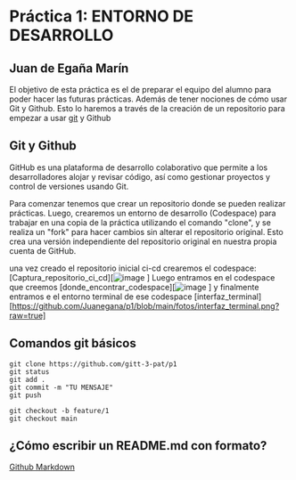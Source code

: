 # Práctica 1: ENTORNO DE DESARROLLO
## Juan de Egaña Marín 

El objetivo de esta práctica es el de preparar el equipo del alumno para poder hacer las futuras prácticas. Además de tener nociones de cómo usar Git y Github. Esto lo haremos a través de la creación de un repositorio para empezar a usar [git](https://git-scm.com/) y Github

## Git y Github
GitHub es una plataforma de desarrollo colaborativo que permite a los desarrolladores alojar y revisar código, así como gestionar proyectos y control de versiones usando Git.

Para comenzar tenemos que crear un repositorio donde se pueden realizar prácticas. Luego, crearemos un entorno de desarrollo (Codespace) para trabajar en una copia de la práctica utilizando el comando "clone", y se realiza un "fork" para hacer cambios sin alterar el repositorio original. Esto crea una versión independiente del repositorio original en nuestra propia cuenta de GitHub.

una vez creado el repositorio inicial ci-cd crearemos el codespace: 
[Captura_repositorio_ci_cd][![image](https://github.com/Juanegana/p1-fork/assets/157055350/d016dac4-3cad-4362-810b-54a661ea15fd)
]
Luego entramos en el codespace que creemos
[donde_encontrar_codespace][![image](https://github.com/Juanegana/p1-fork/assets/157055350/04561784-d7dc-49b1-92a9-dd67c436dc88)
]
y finalmente entramos e el entorno terminal de ese codespace
[interfaz_terminal][https://github.com/Juanegana/p1/blob/main/fotos/interfaz_terminal.png?raw=true]

## Comandos git básicos

```
git clone https://github.com/gitt-3-pat/p1
git status
git add .
git commit -m "TU MENSAJE"
git push

git checkout -b feature/1
git checkout main
```

## ¿Cómo escribir un README.md con formato?

[Github Markdown](https://docs.github.com/es/get-started/writing-on-github/getting-started-with-writing-and-formatting-on-github/basic-writing-and-formatting-syntax)
